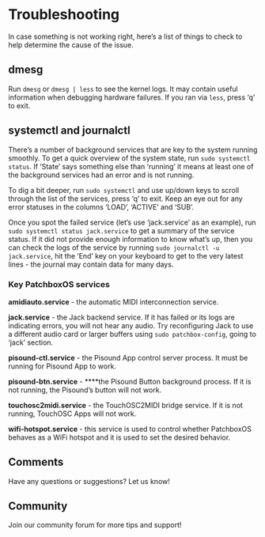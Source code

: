 # Troubleshooting

In case something is not working right, here’s a list of things to check to help determine the cause of the issue.


## dmesg

Run `dmesg` or `dmesg | less` to see the kernel logs. It may contain useful information when debugging hardware failures. If you ran via `less`, press ‘q’ to exit.

## systemctl and journalctl

There’s a number of background services that are key to the system running smoothly. To get a quick overview of the system state, run `sudo systemctl status`. If ‘State’ says something else than ‘running’ it means at least one of the background services had an error and is not running. 

To dig a bit deeper, run `sudo systemctl` and use up/down keys to scroll through the list of the services, press ‘q’ to exit. Keep an eye out for any error statuses in the columns ‘LOAD’, ‘ACTIVE’ and ‘SUB’. 

Once you spot the failed service (let’s use ‘jack.service’ as an example), run `sudo systemctl status jack.service` to get a summary of the service status. If it did not provide enough information to know what’s up, then you can check the logs of the service by running `sudo journalctl -u jack.service`, hit the ‘End’ key on your keyboard to get to the very latest lines - the journal may contain data for many days.

### Key PatchboxOS services

**amidiauto.service** - the automatic MIDI interconnection service.

**jack.service** - the Jack backend service. If it has failed or its logs are indicating errors, you will not hear any audio. Try reconfiguring Jack to use a different audio card or larger buffers using `sudo patchbox-config`, going to ‘jack’ section.

**pisound-ctl.service** - the Pisound App control server process. It must be running for Pisound App to work.

**pisound-btn.service** - ****the Pisound Button background process. If it is not running, the Pisound’s button will not work.

**touchosc2midi.service** - the TouchOSC2MIDI bridge service. If it is not running, TouchOSC Apps will not work.

**wifi-hotspot.service** - this service is used to control whether PatchboxOS behaves as a WiFi hotspot and it is used to set the desired behavior.


## Comments

Have any questions or suggestions? Let us know!

## Community

Join our community forum for more tips and support! 